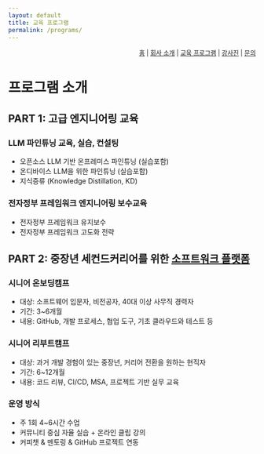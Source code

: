```yaml
---
layout: default
title: 교육 프로그램
permalink: /programs/
---
```

<nav style="text-align:right; font-size: 0.9em;">
  <a href="/">홈</a> |
  <a href="/about/">회사 소개</a> |
  <a href="/programs/">교육 프로그램</a> |
  <a href="/teams/">강사진</a> |
  <a href="/contact/">문의</a>
</nav>

# 프로그램 소개
## PART 1: 고급 엔지니어링 교육

### LLM 파인튜닝 교육, 실습, 컨설팅
- 오픈소스 LLM 기반 온프레미스 파인튜닝 (실습포함)
- 온디바이스 LLM을 위한 파인튜닝 (실습포함)
- 지식증류 (Knowledge Distillation, KD)

### 전자정부 프레임워크 엔지니어링 보수교육
- 전자정부 프레임워크 유지보수
- 전자정부 프레임워크 고도화 전략

##
## PART 2: 중장년 세컨드커리어를 위한 [소프트워크 플랫폼](https://2hlearn.com/softwalk/)

### 시니어 온보딩캠프
- 대상: 소프트웨어 입문자, 비전공자, 40대 이상 사무직 경력자
- 기간: 3~6개월
- 내용: GitHub, 개발 프로세스, 협업 도구, 기초 클라우드와 테스트 등

### 시니어 리부트캠프
- 대상: 과거 개발 경험이 있는 중장년, 커리어 전환을 원하는 현직자
- 기간: 6~12개월
- 내용: 코드 리뷰, CI/CD, MSA, 프로젝트 기반 실무 교육

### 운영 방식
- 주 1회 4~6시간 수업
- 커뮤니티 중심 자율 실습 + 온라인 클립 강의
- 커피챗 & 멘토링 & GitHub 프로젝트 연동
